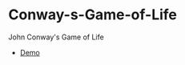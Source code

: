 # Conway-s-Game-of-Life
John Conway's Game of Life


- [Demo](https://codepen.io/manukminasyan/full/qJqOYM/)
